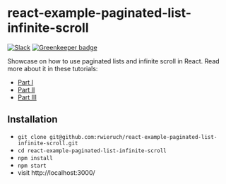 # react-example-paginated-list-infinite-scroll

[![Slack](https://slack-the-road-to-learn-react.wieruch.com/badge.svg)](https://slack-the-road-to-learn-react.wieruch.com/) [![Greenkeeper badge](https://badges.greenkeeper.io/rwieruch/react-example-paginated-list-infinite-scroll.svg)](https://greenkeeper.io/)

Showcase on how to use paginated lists and infinite scroll in React. Read more about it in these tutorials:

* [Part I](https://www.robinwieruch.de/react-paginated-list)
* [Part II](https://www.robinwieruch.de/react-infinite-scroll)
* [Part III](https://www.robinwieruch.de/react-advanced-list-component)

## Installation

* `git clone git@github.com:rwieruch/react-example-paginated-list-infinite-scroll.git`
* `cd react-example-paginated-list-infinite-scroll`
* `npm install`
* `npm start`
* visit http://localhost:3000/
